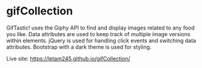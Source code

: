 # gifCollection

GifTastic! uses the Giphy API to find and display images related to any food you like. Data attributes are used to keep track of multiple image versions within elements. jQuery is used for handling click events and switching data attributes. Bootstrap with a dark theme is used for styling.

Live site: https://letam245.github.io/gifCollection/
